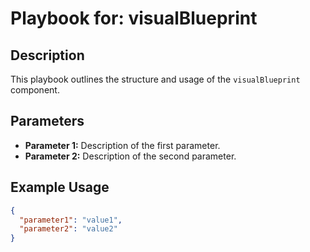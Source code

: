 # Playbook for: visualBlueprint

## Description

This playbook outlines the structure and usage of the `visualBlueprint` component.

## Parameters

- **Parameter 1:** Description of the first parameter.
- **Parameter 2:** Description of the second parameter.

## Example Usage

```json
{
  "parameter1": "value1",
  "parameter2": "value2"
}
```
